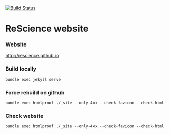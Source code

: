 [![Build Status](https://travis-ci.org/ReScience/rescience.github.io.svg?branch=master)](https://travis-ci.org/ReScience/rescience.github.io)

# ReScience website

### Website

http://rescience.github.io

### Build locally

```
bundle exec jekyll serve
```

### Force rebuild on github
```
bundle exec htmlproof ./_site --only-4xx --check-favicon --check-html
```

### Check website

```
bundle exec htmlproof ./_site --only-4xx --check-favicon --check-html
```
